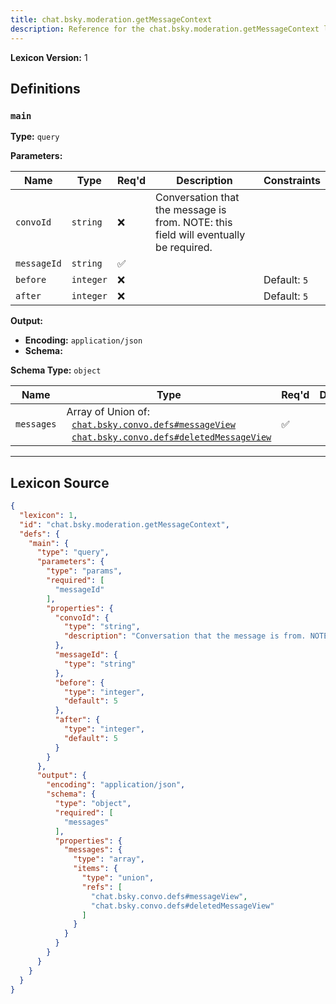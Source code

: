 ```yaml
---
title: chat.bsky.moderation.getMessageContext
description: Reference for the chat.bsky.moderation.getMessageContext lexicon
---
```

**Lexicon Version:** 1

## Definitions

<a name="main"></a>
### `main`

**Type:** `query`

**Parameters:**

| Name | Type | Req'd  | Description | Constraints |
|------|------|----------|-------------|-------------|
| `convoId` | `string` | ❌  | Conversation that the message is from. NOTE: this field will eventually be required. |  |
| `messageId` | `string` | ✅  |  |  |
| `before` | `integer` | ❌  |  | Default: `5` |
| `after` | `integer` | ❌  |  | Default: `5` |
**Output:**

- **Encoding:** `application/json`
- **Schema:**

**Schema Type:** `object`

| Name | Type | Req'd  | Description | Constraints |
|------|------|----------|-------------|-------------|
| `messages` | Array of Union of:<br/>&nbsp;&nbsp;[`chat.bsky.convo.defs#messageView`](/chat/bsky/convo/defs#messageView)<br/>&nbsp;&nbsp;[`chat.bsky.convo.defs#deletedMessageView`](/chat/bsky/convo/defs#deletedMessageView) | ✅  |  |  |

---

## Lexicon Source
```json
{
  "lexicon": 1,
  "id": "chat.bsky.moderation.getMessageContext",
  "defs": {
    "main": {
      "type": "query",
      "parameters": {
        "type": "params",
        "required": [
          "messageId"
        ],
        "properties": {
          "convoId": {
            "type": "string",
            "description": "Conversation that the message is from. NOTE: this field will eventually be required."
          },
          "messageId": {
            "type": "string"
          },
          "before": {
            "type": "integer",
            "default": 5
          },
          "after": {
            "type": "integer",
            "default": 5
          }
        }
      },
      "output": {
        "encoding": "application/json",
        "schema": {
          "type": "object",
          "required": [
            "messages"
          ],
          "properties": {
            "messages": {
              "type": "array",
              "items": {
                "type": "union",
                "refs": [
                  "chat.bsky.convo.defs#messageView",
                  "chat.bsky.convo.defs#deletedMessageView"
                ]
              }
            }
          }
        }
      }
    }
  }
}
```
